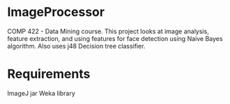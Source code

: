 # ImageProcessor
COMP 422 - Data Mining course. This project looks at image analysis, feature extraction, and using features for face detection using Naive Bayes algorithm. Also uses j48 Decision tree classifier.  

# Requirements
ImageJ jar
Weka library
